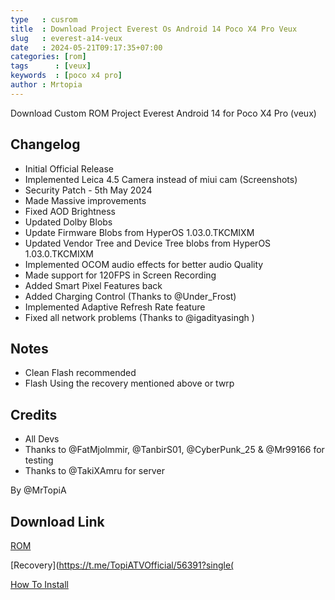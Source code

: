 ```yaml
---
type   : cusrom
title  : Download Project Everest Os Android 14 Poco X4 Pro Veux
slug   : everest-a14-veux
date   : 2024-05-21T09:17:35+07:00
categories: [rom]
tags      : [veux]
keywords  : [poco x4 pro]
author : Mrtopia
---
```


Download Custom ROM Project Everest Android 14 for Poco X4 Pro (veux)


## Changelog
- Initial Official Release
- Implemented Leica 4.5 Camera instead of miui cam (Screenshots)
- Security Patch - 5th May 2024 
- Made Massive improvements
- Fixed AOD Brightness
- Updated Dolby Blobs
- Update Firmware Blobs from HyperOS 1.03.0.TKCMIXM
- Updated Vendor Tree and Device Tree blobs from HyperOS 1.03.0.TKCMIXM
- Implemented OCOM audio effects for better audio Quality
- Made support for 120FPS in Screen Recording 
- Added Smart Pixel Features back 
- Added Charging Control (Thanks to @Under_Frost) 
- Implemented Adaptive Refresh Rate feature 
- Fixed all network problems (Thanks to @igadityasingh )

## Notes
- Clean Flash recommended
- Flash Using the recovery mentioned above or twrp

## Credits
- All Devs
- Thanks to @FatMjolmmir, @TanbirS01, @CyberPunk_25 & @Mr99166 for testing
- Thanks to @TakiXAmru for server

By @MrTopiA

## Download Link
[ROM](https://sourceforge.net/projects/everestos-releases/files/veux/Everest-1.2-Gokyo-veux-OFFICIAL-GAPPS-1220-20240520.zip/download)

[Recovery](https://t.me/TopiATVOfficial/56391?single(

[How To Install](https://telegra.ph/Custom-Rom--Recovery-Flashing-Guide-08-02)
